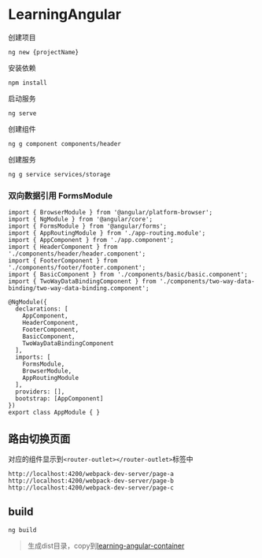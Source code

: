 # LearningAngular

创建项目
```
ng new {projectName}
```

安装依赖
```
npm install
```

启动服务
```
ng serve
```

创建组件
```
ng g component components/header
```

创建服务
```
ng g service services/storage
```

### 双向数据引用 FormsModule
```
import { BrowserModule } from '@angular/platform-browser';
import { NgModule } from '@angular/core';
import { FormsModule } from '@angular/forms';
import { AppRoutingModule } from './app-routing.module';
import { AppComponent } from './app.component';
import { HeaderComponent } from './components/header/header.component';
import { FooterComponent } from './components/footer/footer.component';
import { BasicComponent } from './components/basic/basic.component';
import { TwoWayDataBindingComponent } from './components/two-way-data-binding/two-way-data-binding.component';

@NgModule({
  declarations: [
    AppComponent,
    HeaderComponent,
    FooterComponent,
    BasicComponent,
    TwoWayDataBindingComponent
  ],
  imports: [
    FormsModule,
    BrowserModule,
    AppRoutingModule
  ],
  providers: [],
  bootstrap: [AppComponent]
})
export class AppModule { }
```

## 路由切换页面

对应的组件显示到`<router-outlet></router-outlet>`标签中

```
http://localhost:4200/webpack-dev-server/page-a
http://localhost:4200/webpack-dev-server/page-b
http://localhost:4200/webpack-dev-server/page-c
```

## build

```
ng build
```

> 生成dist目录，copy到[learning-angular-container](https://github.com/sillyhatxu/learning-angular-container)